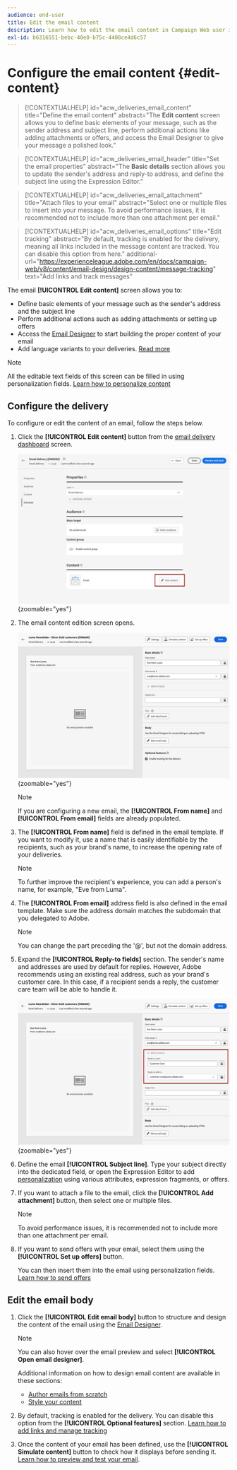 ```yaml
---
audience: end-user
title: Edit the email content
description: Learn how to edit the email content in Campaign Web user interface
exl-id: b6316551-bebc-40e0-b75c-4408ce4d6c57
---
```

# Configure the email content {#edit-content}

>[!CONTEXTUALHELP]
>id="acw_deliveries_email_content"
>title="Define the email content"
>abstract="The **Edit content** screen allows you to define basic elements of your message, such as the sender address and subject line, perform additional actions like adding attachments or offers, and access the Email Designer to give your message a polished look."

>[!CONTEXTUALHELP]
>id="acw_deliveries_email_header"
>title="Set the email properties"
>abstract="The **Basic details** section allows you to update the sender's address and reply-to address, and define the subject line using the Expression Editor."

>[!CONTEXTUALHELP]
>id="acw_deliveries_email_attachment"
>title="Attach files to your email"
>abstract="Select one or multiple files to insert into your message. To avoid performance issues, it is recommended not to include more than one attachment per email."

>[!CONTEXTUALHELP]
>id="acw_deliveries_email_options"
>title="Edit tracking"
>abstract="By default, tracking is enabled for the delivery, meaning all links included in the message content are tracked. You can disable this option from here."
>additional-url="https://experienceleague.adobe.com/en/docs/campaign-web/v8/content/email-design/design-content/message-tracking" text="Add links and track messages"

The email **[!UICONTROL Edit content]** screen allows you to:

* Define basic elements of your message such as the sender's address and the subject line
* Perform additional actions such as adding attachments or setting up offers
* Access the [Email Designer](get-started-email-designer.md#start-authoring) to start building the proper content of your email
* Add language variants to your deliveries. [Read more](../msg/multilingual.md)

>[!NOTE]
>
>All the editable text fields of this screen can be filled in using personalization fields. [Learn how to personalize content](../personalization/personalize.md)

## Configure the delivery

To configure or edit the content of an email, follow the steps below.

1. Click the **[!UICONTROL Edit content]** button from the [email delivery dashboard](../email/create-email.md) screen.

    ![Screenshot showing the Edit content button on the email delivery dashboard.](assets/email-edit-content-button.png){zoomable="yes"}

1. The email content edition screen opens.

    ![Screenshot showing the email content edition dashboard.](assets/email-edit-content-dashboard.png){zoomable="yes"}

    >[!NOTE]
    >
    >If you are configuring a new email, the **[!UICONTROL From name]** and **[!UICONTROL From email]** fields are already populated.

1. The **[!UICONTROL From name]** field is defined in the email template. If you want to modify it, use a name that is easily identifiable by the recipients, such as your brand's name, to increase the opening rate of your deliveries.

    >[!NOTE]
    >
    >To further improve the recipient's experience, you can add a person's name, for example, "Eve from Luma".

1. The **[!UICONTROL From email]** address field is also defined in the email template. Make sure the address domain matches the subdomain that you delegated to Adobe.

    >[!NOTE]
    >
    >You can change the part preceding the '@', but not the domain address.

1. Expand the **[!UICONTROL Reply-to fields]** section. The sender's name and addresses are used by default for replies. However, Adobe recommends using an existing real address, such as your brand's customer care. In this case, if a recipient sends a reply, the customer care team will be able to handle it.

    ![Screenshot showing the Reply-to fields section in the email content editor.](assets/email-edit-content-reply-to.png){zoomable="yes"}

1. Define the email **[!UICONTROL Subject line]**. Type your subject directly into the dedicated field, or open the Expression Editor to add [personalization](../personalization/personalize.md) using various attributes, expression fragments, or offers.

1. If you want to attach a file to the email, click the **[!UICONTROL Add attachment]** button, then select one or multiple files.

    >[!NOTE]
    >
    >To avoid performance issues, it is recommended not to include more than one attachment per email.

    <!--limitation on size + number of files?-->

1. If you want to send offers with your email, select them using the **[!UICONTROL Set up offers]** button.

    You can then insert them into the email using personalization fields. [Learn how to send offers](../msg/offers.md)

## Edit the email body

1. Click the **[!UICONTROL Edit email body]** button to structure and design the content of the email using the [Email Designer](get-started-email-designer.md#start-authoring). 

    >[!NOTE]
    >
    >You can also hover over the email preview and select **[!UICONTROL Open email designer]**.


    Additional information on how to design email content are available in these sections:

    * [Author emails from scratch](create-email-content.md)
    * [Style your content](get-started-email-style.md)

1. By default, tracking is enabled for the delivery. You can disable this option from the **[!UICONTROL Optional features]** section. [Learn how to add links and manage tracking](message-tracking.md)

1. Once the content of your email has been defined, use the **[!UICONTROL Simulate content]** button to check how it displays before sending it. [Learn how to preview and test your email](../preview-test/preview-test.md).
